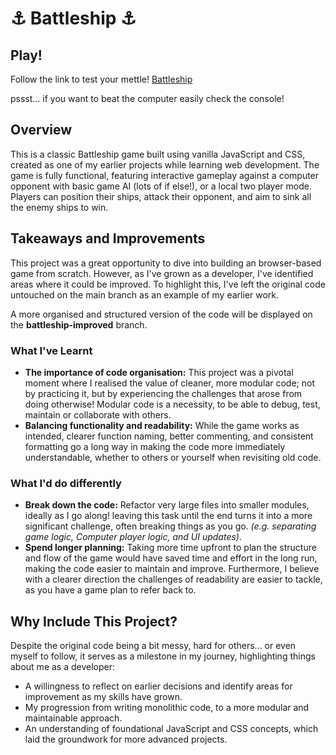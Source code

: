 # ⚓ Battleship ⚓  

## Play!
Follow the link to test your mettle! [Battleship](https://battleship-seven-gamma.vercel.app/) 

 pssst... if you want to beat the computer easily check the console!

## Overview  
This is a classic Battleship game built using vanilla JavaScript and CSS, created as one of my earlier projects while learning web development. The game is fully functional, featuring interactive gameplay against a computer opponent with basic game AI (lots of if else!), or a local two player mode. Players can position their ships, attack their opponent, and aim to sink all the enemy ships to win.  

## Takeaways and Improvements
This project was a great opportunity to dive into building an browser-based game from scratch. However, as I've grown as a developer, I've identified areas where it could be improved. To highlight this, I've left the original code untouched on the main branch as an example of my earlier work.  

A more organised and structured version of the code will be displayed on the **battleship-improved** branch.

### What I've Learnt
- **The importance of code organisation:** This project was a pivotal moment where I realised the value of cleaner, more modular code; not by practicing it, but by experiencing the challenges that arose from doing otherwise! Modular code is a necessity, to be able to debug, test, maintain or collaborate with others.
- **Balancing functionality and readability:** While the game works as intended, clearer function naming, better commenting, and consistent formatting go a long way in making the code more immediately understandable, whether to others or yourself when revisiting old code.

### What I'd do differently 
- **Break down the code:** Refactor very large files into smaller modules, ideally as I go along! leaving this task until the end turns it into a more significant challenge, often breaking things as you go. *(e.g. separating game logic, Computer player logic, and UI updates)*.
- **Spend longer planning:** Taking more time upfront to plan the structure and flow of the game would have saved time and effort in the long run, making the code easier to maintain and improve. Furthermore, I believe with a clearer direction the challenges of readability are easier to tackle, as you have a game plan to refer back to.

## Why Include This Project?
Despite the original code being a bit messy, hard for others... or even myself to follow, it serves as a milestone in my journey, highlighting things about me as a developer:
- A willingness to reflect on earlier decisions and identify areas for improvement as my skills have grown.
- My progression from writing monolithic code, to a more modular and maintainable approach.
- An understanding of foundational JavaScript and CSS concepts, which laid the groundwork for more advanced projects.

